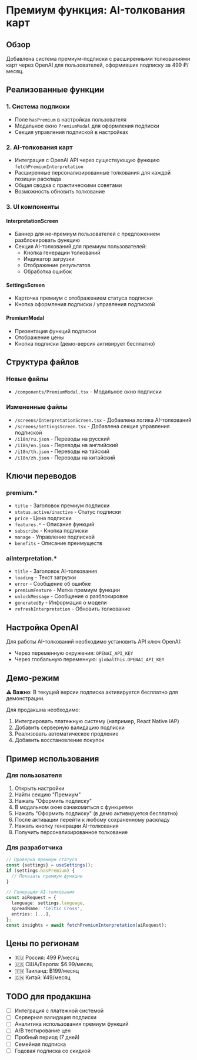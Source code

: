 # Премиум функция: AI-толкования карт

## Обзор

Добавлена система премиум-подписки с расширенными толкованиями карт через OpenAI для пользователей, оформивших подписку за 499 ₽/месяц.

## Реализованные функции

### 1. Система подписки
- Поле `hasPremium` в настройках пользователя
- Модальное окно `PremiumModal` для оформления подписки
- Секция управления подпиской в настройках

### 2. AI-толкования карт
- Интеграция с OpenAI API через существующую функцию `fetchPremiumInterpretation`
- Расширенные персонализированные толкования для каждой позиции расклада
- Общая сводка с практическими советами
- Возможность обновить толкование

### 3. UI компоненты

#### InterpretationScreen
- Баннер для не-премиум пользователей с предложением разблокировать функцию
- Секция AI-толкований для премиум пользователей:
  - Кнопка генерации толкований
  - Индикатор загрузки
  - Отображение результатов
  - Обработка ошибок

#### SettingsScreen
- Карточка премиум с отображением статуса подписки
- Кнопка оформления подписки / управления подпиской

#### PremiumModal
- Презентация функций подписки
- Отображение цены
- Кнопка подписки (демо-версия активирует бесплатно)

## Структура файлов

### Новые файлы
- `/components/PremiumModal.tsx` - Модальное окно подписки

### Измененные файлы
- `/screens/InterpretationScreen.tsx` - Добавлена логика AI-толкований
- `/screens/SettingsScreen.tsx` - Добавлена секция управления подпиской
- `/i18n/ru.json` - Переводы на русский
- `/i18n/en.json` - Переводы на английский
- `/i18n/th.json` - Переводы на тайский
- `/i18n/zh.json` - Переводы на китайский

## Ключи переводов

### premium.*
- `title` - Заголовок премиум подписки
- `status.active/inactive` - Статус подписки
- `price` - Цена подписки
- `features.*` - Описание функций
- `subscribe` - Кнопка подписки
- `manage` - Управление подпиской
- `benefits` - Описание преимуществ

### aiInterpretation.*
- `title` - Заголовок AI-толкования
- `loading` - Текст загрузки
- `error` - Сообщение об ошибке
- `premiumFeature` - Метка премиум функции
- `unlockMessage` - Сообщение о разблокировке
- `generatedBy` - Информация о модели
- `refreshInterpretation` - Обновить толкование

## Настройка OpenAI

Для работы AI-толкований необходимо установить API ключ OpenAI:
- Через переменную окружения: `OPENAI_API_KEY`
- Через глобальную переменную: `globalThis.OPENAI_API_KEY`

## Демо-режим

⚠️ **Важно**: В текущей версии подписка активируется бесплатно для демонстрации.

Для продакшна необходимо:
1. Интегрировать платежную систему (например, React Native IAP)
2. Добавить серверную валидацию подписки
3. Реализовать автоматическое продление
4. Добавить восстановление покупок

## Пример использования

### Для пользователя

1. Открыть настройки
2. Найти секцию "Премиум"
3. Нажать "Оформить подписку"
4. В модальном окне ознакомиться с функциями
5. Нажать "Оформить подписку" (в демо активируется бесплатно)
6. После активации перейти к любому сохраненному раскладу
7. Нажать кнопку генерации AI-толкования
8. Получить персонализированное толкование

### Для разработчика

```typescript
// Проверка премиум статуса
const {settings} = useSettings();
if (settings.hasPremium) {
  // Показать премиум функции
}

// Генерация AI-толкования
const aiRequest = {
  language: settings.language,
  spreadName: 'Celtic Cross',
  entries: [...],
};
const insights = await fetchPremiumInterpretation(aiRequest);
```

## Цены по регионам

- 🇷🇺 Россия: 499 ₽/месяц
- 🇺🇸 США/Европа: $6.99/месяц
- 🇹🇭 Таиланд: ฿199/месяц
- 🇨🇳 Китай: ¥49/месяц

## TODO для продакшна

- [ ] Интеграция с платежной системой
- [ ] Серверная валидация подписки
- [ ] Аналитика использования премиум функций
- [ ] A/B тестирование цен
- [ ] Пробный период (7 дней)
- [ ] Семейная подписка
- [ ] Годовая подписка со скидкой
